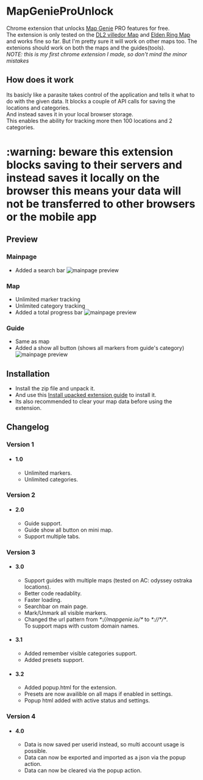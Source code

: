 # MapGenieProUnlock
Chrome extension that unlocks [Map Genie](https://mapgenie.io/) PRO features for free.<br>
The extension is only tested on the [DL2 villedor Map](https://mapgenie.io/dying-light-2/maps/villedor) and [Elden Ring Map](https://mapgenie.io/elden-ring)
and works fine so far. But I'm pretty sure it will work on other maps too.
The extenions should work on both the maps and the guides(tools).<br>
*NOTE: this is my first chrome extension I made, so don't mind the minor mistakes*

## How does it work
   Its basicly like a parasite takes control of the application and tells it what to do with the given data.
   It blocks a couple of API calls for saving the locations and categories.<br>
   And instead saves it in your local browser storage.<br>
   This enables the ability for tracking more then 100 locations and 2 categories.
   
 <h1>:warning: 
beware this extension blocks saving to their servers and instead saves it locally on the browser this means your data will not be transferred to other browsers or the mobile app</h1>
   
 ## Preview
   ### Mainpage
   * Added a search bar
   ![mainpage preview](../assets/previews/mg_mainpage.png?raw=true)
   
   ### Map
   * Unlimited marker tracking
   * Unlimited category tracking
   * Added a total progress bar
   ![mainpage preview](../assets//previews/mg_map.png?raw=true)
   
   ### Guide
   * Same as map
   * Added a show all button (shows all markers from guide's category)
   ![mainpage preview](../assets//previews/mg_guide.png?raw=true)

## Installation
 * Install the zip file and unpack it.
 * And use this [Install upacked extension guide](https://webkul.com/blog/how-to-install-the-unpacked-extension-in-chrome/) to install it.
 * Its also recommended to clear your map data before using the extension.

## Changelog
   ### Version 1
   * #### 1.0
      * Unlimited markers.
      * Unlimited categories.

   ### Version 2
   * #### 2.0
      * Guide support.
      * Guide show all button on mini map.
      * Support multiple tabs.

   ### Version 3
   * #### 3.0
      * Support guides with multiple maps (tested on AC: odyssey ostraka locations).
      * Better code readablity.
      * Faster loading.
      * Searchbar on main page.
      * Mark/Unmark all visible markers.
      * Changed the url pattern from _\*://mapgenie.io/\*_ to _*\://\*/\*_.<br>To support maps with custom domain names.
   * #### 3.1
      * Added remember visible categories support.
      * Added presets support.
   * #### 3.2
      * Added popup.html for the extension.
      * Presets are now availible on all maps if enabled in settings.
      * Popup html added with active status and settings.

   ### Version 4
   * #### 4.0
      * Data is now saved per userid instead, so multi account usage is possible.
      * Data can now be exported and imported as a json via the popup action.
      * Data can now be cleared via the popup action.
